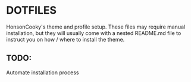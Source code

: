 # DOTFILES

HonsonCooky's theme and profile setup. These files may require manual installation, but they will usually come with a
nested README.md file to instruct you on how / where to install the theme.

## TODO:

Automate installation process
